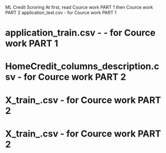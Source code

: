 ML Credit Scroring
At first, read Cource work PART 1 then Cource work PART 2
application_test.csv - for Cource work PART 1
# application_train.csv - - for Cource work PART 1
# HomeCredit_columns_description.csv - for Cource work PART 2
# X_train_.csv - for Cource work PART 2
# X_train_.csv - for Cource work PART 2
